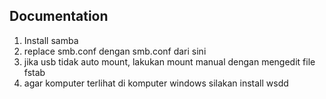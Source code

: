 ## Documentation

1. Install samba
2. replace smb.conf dengan smb.conf dari sini
3. jika usb tidak auto mount, lakukan mount manual dengan mengedit file fstab
4. agar komputer terlihat di komputer windows silakan install wsdd
